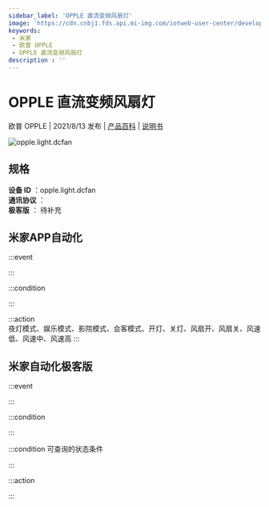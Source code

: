 ```yaml
---
sidebar_label: 'OPPLE 直流变频风扇灯'
image: 'https://cdn.cnbj1.fds.api.mi-img.com/iotweb-user-center/developer_16790479020056G7JYzFm.png?GalaxyAccessKeyId=AKVGLQWBOVIRQ3XLEW&Expires=9223372036854775807&Signature=yl8M33uwuMFZkvs+LaXi2IueXqg='
keywords: 
 - 米家
 - 欧普 OPPLE
 - OPPLE 直流变频风扇灯
description : ''
---
```

# OPPLE 直流变频风扇灯

欧普 OPPLE | 2021/8/13 发布 | [产品百科](https://home.mi.com/webapp/content/baike/product/index.html?model=opple.light.dcfan/) | [说明书](https://home.mi.com/views/introduction.html?model=opple.light.dcfan&region=cn)

![opple.light.dcfan](https://cdn.cnbj1.fds.api.mi-img.com/iotweb-user-center/developer_16790479020056G7JYzFm.png?GalaxyAccessKeyId=AKVGLQWBOVIRQ3XLEW&Expires=9223372036854775807&Signature=yl8M33uwuMFZkvs+LaXi2IueXqg=)

## 规格  
> 
**设备 ID** ：opple.light.dcfan  
**通讯协议** ：  
**极客版**  ： 待补充 


## 米家APP自动化  

:::event  

:::

:::condition  

:::

:::action   
夜灯模式、娱乐模式、影院模式、会客模式、开灯、关灯、风扇开、风扇关、风速低、风速中、风速高
:::

## 米家自动化极客版  

:::event  

:::

:::condition  

:::

:::condition 可查询的状态条件  

:::

:::action  

:::

        
